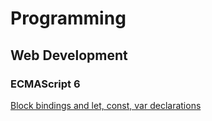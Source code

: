 # Programming

## Web Development

### ECMAScript 6

  [Block bindings and let, const, var declarations](/topics/programming?url=https%3A%2F%2Fraw.githubusercontent.com%2FDrkCoater%2Fposts%2Fmaster%2FWebDevelopment%2Fes6_variables.md)
